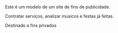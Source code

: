 Este é um modelo de um site de fins de publicidade.

Contratar serviços, analizar musicos e festas já feitas.

Destinado a fins privados
